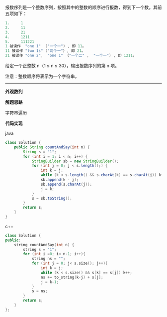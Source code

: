 
报数序列是一个整数序列，按照其中的整数的顺序进行报数，得到下一个数。其前五项如下：

```cpp
1.     1
2.     11
3.     21
4.     1211
5.     111221
1 被读作  "one 1"  ("一个一") , 即 11。
11 被读作 "two 1s" ("两个一"）, 即 21。
21 被读作 "one 2",  "one 1" （"一个二" ,  "一个一") , 即 1211。
```

给定一个正整数 n（1 ≤ n ≤ 30），输出报数序列的第 n 项。

注意：整数顺序将表示为一个字符串。





---



**外观数列**



**解题思路**

字符串遍历



**代码实现**



java

```java
class Solution {
    public String countAndSay(int n) {
        String s = "1";
        for (int i = 1; i < n; i++) {
            StringBuilder sb = new StringBuilder();
            for (int j = 0; j < s.length();) {
                int k = j;
                while (k < s.length() && s.charAt(k) == s.charAt(j)) k++;
                sb.append(k - j);
                sb.append(s.charAt(j));
                j = k;
            }
            s = sb.toString();
        }
        return s;
    }
}
```



c++

```cpp
class Solution {
public:
    string countAndSay(int n) {
        string s = "1";
        for (int i =0; i< n-1; i++){
            string ns = "";
            for (int j = 0; j< s.size(); j++){
                int k = j;
                while (k < s.size() && s[k] == s[j]) k++;
                ns += to_string(k-j) + s[j];
                j = k-1;
            }
            s = ns;
        }
        return s;
    }
};
```
